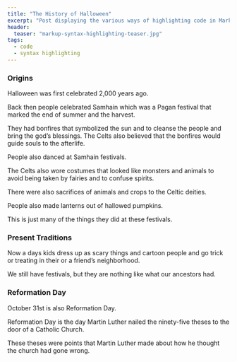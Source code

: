 ```yaml
---
title: "The History of Halloween"
excerpt: "Post displaying the various ways of highlighting code in Markdown."
header:
  teaser: "markup-syntax-highlighting-teaser.jpg"
tags: 
  - code
  - syntax highlighting
---
```


### Origins

Halloween was first celebrated 2,000 years ago. 

Back then people celebrated Samhain which was a Pagan festival that marked the end of summer and the harvest. 

They had bonfires that symbolized the sun and to cleanse the people and bring the god’s blessings. The Celts also believed that the bonfires would guide souls to the afterlife. 

People also danced at Samhain festivals. 

The Celts also wore costumes that looked like monsters and animals to avoid being taken by fairies and to confuse spirits.  

There were also sacrifices of animals and crops to the Celtic deities. 

People also made lanterns out of hallowed pumpkins. 

This is just many of the things they did at these festivals. 

### Present Traditions

Now a days kids dress up as scary things and cartoon people and go trick or treating in their or a friend’s neighborhood. 

We still have festivals, but they are nothing like what our ancestors had.

### Reformation Day

October 31st is also Reformation Day. 

Reformation Day is the day Martin Luther nailed the ninety-five theses to the door of a Catholic Church. 

These theses were points that Martin Luther made about how he thought the church had gone wrong. 